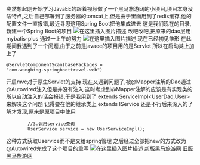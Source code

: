 突然想起刚开始学习JavaEE的跟着视频做了一个黑马旅游网的小项目,项目本身没啥特点,之后自己部署到了服务器的tomcat上,但是由于里面用到了redis缓存,他的配置文件一直报错,最近寻思这用Spring Boot把他集成进去
这是我们现在的目录,新建一个Spring Boot的项目
![在这里插入图片描述](https://img-blog.csdnimg.cn/f655ecab42e8445f8daf0c4ec7afdc43.png)
改吧改吧,把原来的dao层用mybatis-plus
通过一上午的努力
![在这里插入图片描述](https://img-blog.csdnimg.cn/8cc99d5a043542e99b3a284151597fb8.png)
现在已经初见雏形
在此期间我遇到了一个问题,由于之前是javaee的项目用的是Servlet
所以在启动类上加上了
```
@ServletComponentScan(basePackages = "com.wangbing.springboottravel.web")
```
开启mvc对于原生Servlet的支持
现在又遇到问题了,被@Mapper注解的Dao通过 @Autowired注入但是并没有注入
这时考虑到@Mapper注解的应该是有实现类的所以自动注入的话会报错,于是我用到了
extends ServiceImpl<UserDao,User>
来解决这个问题
记得要在他的继承类上
extends IService<User>
还是不行后来深入的了解才发现,原来是原项目中使用
```
        //3.调用service查询
        UserService service = new UserServiceImpl();
 ```
 这种方式获取Uservice而不是交给spring管理
 之后经过全部把new的方式改为@Autowired完成了这个项目的重写
 ![在这里插入图片描述](https://img-blog.csdnimg.cn/ab794e8173fa41d6ae0aa754a6376112.png)
[新版黑马旅游网](https://github.com/xiaozhaotongzhide/SpringBoot-Travel)
[旧版黑马旅游网](https://github.com/xiaozhaotongzhide/travel)
